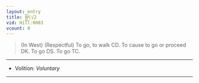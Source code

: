 ```yaml
---
layout: entry
title: སྐྱོད་√2
vid: Hill:0083
vcount: 0
---
```

> (In West) (Respectful) To go, to walk CD\. To cause to go or proceed DK\. To go DS\. To go TC\.

---
* Volition: _Voluntary_

---

